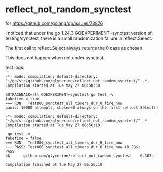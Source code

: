 reflect_not_random_synctest
===========================

for https://github.com/golang/go/issues/73876

I noticed that under the go 1.24.3 GOEXPERIMENT=synctest
version of testing/synctest, there is a small
randomization failure in reflect.Select.

The first call to reflect.Select always 
returns the 0 case as chosen.

This does not happen when not under synctest.

test logs:

~~~
-*- mode: compilation; default-directory: "~/go/src/github.com/glycerine/reflect_not_random_synctest/" -*-
Compilation started at Tue May 27 06:58:50

GOTRACEBACK=all GOEXPERIMENT=synctest go test -v
faketime = true
=== RUN   Test800_synctest_all_timers_dur_0_fire_now
panic: 10000 attempts, chosen=0 always on the first reflect.Select()
~~~

~~~
-*- mode: compilation; default-directory: "~/go/src/github.com/glycerine/reflect_not_random_synctest/" -*-
Compilation started at Tue May 27 06:56:10

 go test -v
faketime = false
=== RUN   Test800_synctest_all_timers_dur_0_fire_now
--- PASS: Test800_synctest_all_timers_dur_0_fire_now (0.20s)
PASS
ok  	github.com/glycerine/reflect_not_random_synctest	0.305s

Compilation finished at Tue May 27 06:56:10
~~~
